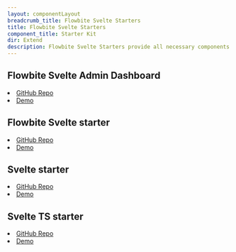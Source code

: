 ```yaml
---
layout: componentLayout
breadcrumb_title: Flowbite Svelte Starters
title: Flowbite Svelte Starters
component_title: Starter Kit
dir: Extend
description: Flowbite Svelte Starters provide all necessary components to get started quickly
---
```


<script>
  import { A, List, Li } from '$lib'
  
</script>

## Flowbite Svelte Admin Dashboard

<List tag="ul" class="space-y-1 my-4">
  <Li><A href="https://github.com/themesberg/flowbite-svelte">GitHub Repo</A></Li>
  <Li><A href="https://flowbite-svelte.com/admin-dashboard">Demo</A></Li>
</List>

## Flowbite Svelte starter

<List tag="ul" class="space-y-1 my-4">
  <Li><A href="https://github.com/shinokada/flowbite-svelte-starter">GitHub Repo</A></Li>
  <Li><A href="https://flowbite-svelte-starter.vercel.app/">Demo</A></Li>
</List>

## Svelte starter

<List tag="ul" class="space-y-1 my-4">
  <Li><A href="https://github.com/shinokada/svelte-starter">GitHub Repo</A></Li>
  <Li><A href="https://shinokada.github.io/svelte-starter/">Demo</A></Li>
</List>

## Svelte TS starter

<List tag="ul" class="space-y-1 my-4">
  <Li><A href="https://github.com/shinokada/svelte-ts-starter">GitHub Repo</A></Li>
  <Li><A href="https://shinokada.github.io/svelte-ts-starter/">Demo</A></Li>
</List>
